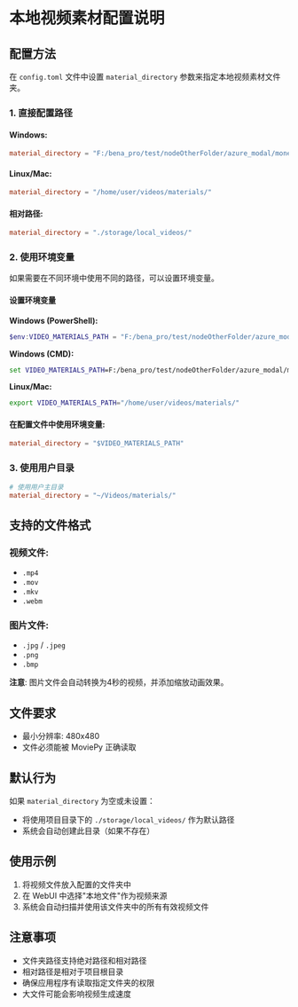 # 本地视频素材配置说明

## 配置方法

在 `config.toml` 文件中设置 `material_directory` 参数来指定本地视频素材文件夹。

### 1. 直接配置路径

#### Windows:
```toml
material_directory = "F:/bena_pro/test/nodeOtherFolder/azure_modal/money_sucai/"
```

#### Linux/Mac:
```toml
material_directory = "/home/user/videos/materials/"
```

#### 相对路径:
```toml
material_directory = "./storage/local_videos/"
```

### 2. 使用环境变量

如果需要在不同环境中使用不同的路径，可以设置环境变量。

#### 设置环境变量

**Windows (PowerShell):**
```powershell
$env:VIDEO_MATERIALS_PATH = "F:/bena_pro/test/nodeOtherFolder/azure_modal/money_sucai/"
```

**Windows (CMD):**
```cmd
set VIDEO_MATERIALS_PATH=F:/bena_pro/test/nodeOtherFolder/azure_modal/money_sucai/
```

**Linux/Mac:**
```bash
export VIDEO_MATERIALS_PATH="/home/user/videos/materials/"
```

#### 在配置文件中使用环境变量:
```toml
material_directory = "$VIDEO_MATERIALS_PATH"
```

### 3. 使用用户目录

```toml
# 使用用户主目录
material_directory = "~/Videos/materials/"
```

## 支持的文件格式

### 视频文件:
- `.mp4`
- `.mov` 
- `.mkv`
- `.webm`

### 图片文件:
- `.jpg` / `.jpeg`
- `.png`
- `.bmp`

**注意**: 图片文件会自动转换为4秒的视频，并添加缩放动画效果。

## 文件要求

- 最小分辨率: 480x480
- 文件必须能被 MoviePy 正确读取

## 默认行为

如果 `material_directory` 为空或未设置：
- 将使用项目目录下的 `./storage/local_videos/` 作为默认路径
- 系统会自动创建此目录（如果不存在）

## 使用示例

1. 将视频文件放入配置的文件夹中
2. 在 WebUI 中选择"本地文件"作为视频来源
3. 系统会自动扫描并使用该文件夹中的所有有效视频文件

## 注意事项

- 文件夹路径支持绝对路径和相对路径
- 相对路径是相对于项目根目录
- 确保应用程序有读取指定文件夹的权限
- 大文件可能会影响视频生成速度